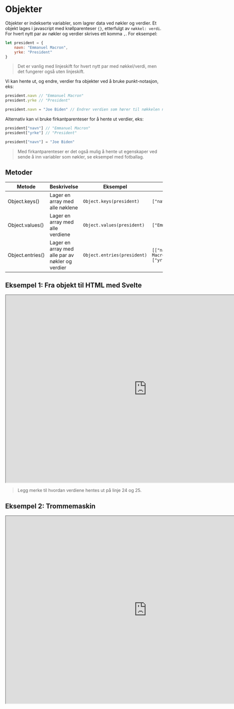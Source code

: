 # Objekter

Objekter er indekserte variabler, som lagrer data ved nøkler og verdier.
Et objekt lages i javascript med krøllparenteser `{}`, etterfulgt av `nøkkel: verdi`.
For hvert nytt par av nøkler og verdier skrives ett komma `,`.
For eksempel:

````javascript
let president = {
    navn: "Emmanuel Macron",
    yrke: "President"
}
````

> Det er vanlig med linjeskift for hvert nytt par med nøkkel/verdi, men det fungerer også uten linjeskift.

Vi kan hente ut, og endre, verdier fra objekter ved å bruke punkt-notasjon, eks:

````javascript
president.navn // "Emmanuel Macron"
president.yrke // "President"

president.navn = "Joe Biden" // Endrer verdien som hører til nøkkelen navn
````

Alternativ kan vi bruke firkantparenteser for å hente ut verdier, eks:

````javascript
president["navn"] // "Emmanuel Macron"
president["yrke"] // "President"

president["navn"] = "Joe Biden"
````

> Med firkantparenteser er det også mulig å hente ut egenskaper ved sende å inn variabler som nøkler, se eksempel med fotballag.

## Metoder

| Metode           | Beskrivelse                                       | Eksempel                 | Resultat                                            |
|------------------|---------------------------------------------------|--------------------------|-----------------------------------------------------|
| Object.keys()    | Lager en array med alle nøklene                   | `Object.keys(president)`    | `["navn","yrke"]`                                   |
| Object.values()  | Lager en array med alle verdiene                  | `Object.values(president)`  | `["Emmanuel","President"]`                          |
| Object.entries() | Lager en array med alle par av nøkler og verdier  | `Object.entries(president)` | `[["navn","Emmanuel Macron"],["yrke","President"]]` |

## Eksempel 1: Fra objekt til HTML med Svelte

<iframe width="900" height="600" title="objekt til html" src="https://svelte.dev/repl/366059b4d49d4016bb32443ef1a4afba?version=3.31.2" scrolling="no"></iframe>

> Legg merke til hvordan verdiene hentes ut på linje 24 og 25.

## Eksempel 2: Trommemaskin

<iframe width="900" height="600" title="trommemaskin" src="https://svelte.dev/repl/ca54fc3711fd491eb87438bdab1f4eaf?version=3.31.2" scrolling="no"></iframe>
